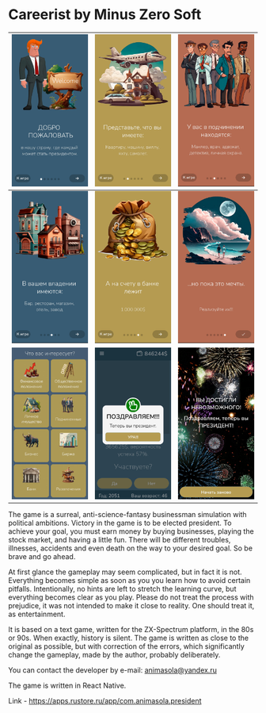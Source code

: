 # Careerist by Minus Zero Soft

| ![1 example image](assets/ReadmePics/1.jpg) | ![2 example image](assets/ReadmePics/2.jpg) | ![3 example image](assets/ReadmePics/3.jpg) |
| ----------------------------------------- | --------------------------------------------------------- |------------------------------------------------------------- |
| ![4 example image](assets/ReadmePics/4.jpg) | ![5 example image](assets/ReadmePics/5.jpg) | ![6 example image](assets/ReadmePics/6.jpg) |
| ![7 example image](assets/ReadmePics/7.jpg) | ![8 example image](assets/ReadmePics/8.jpg) | ![9 example image](assets/ReadmePics/9.jpg) |

The game is a surreal, anti-science-fantasy businessman simulation with political ambitions. Victory in the game is to be elected president. To achieve your goal, you must earn money by buying businesses, playing the stock market, and having a little fun. There will be different troubles, illnesses, accidents and even death on the way to your desired goal. So be brave and go ahead.

At first glance the gameplay may seem complicated, but in fact it is not. Everything becomes simple as soon as you you learn how to avoid certain pitfalls. Intentionally, no hints are left to stretch the learning curve, but everything becomes clear as you play. Please do not treat the process with prejudice, it was not intended to make it close to reality. One should treat it, as entertainment.

It is based on a text game, written for the ZX-Spectrum platform, in the 80s or 90s. When exactly, history is silent. The game is written as close to the original as possible, but with correction of the errors, which significantly change the gameplay, made by the author, probably deliberately.

You can contact the developer by e-mail: animasola@yandex.ru

The game is written in React Native.

Link - https://apps.rustore.ru/app/com.animasola.president
